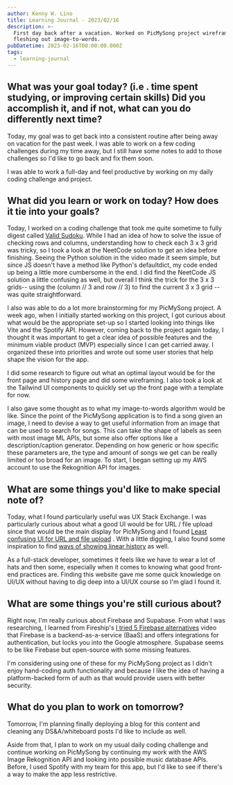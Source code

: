 ```yaml
---
author: Kenny W. Lino
title: Learning Journal - 2023/02/16
description: >-
  First day back after a vacation. Worked on PicMySong project wireframes and
  fleshing out image-to-words.
pubDatetime: 2023-02-16T08:00:00.000Z
tags:
  - learning-journal
---
```


## What was your goal today? (i.e . time spent studying, or improving certain skills) Did you accomplish it, and if not, what can you do differently next time?

Today, my goal was to get back into a consistent routine after being away on vacation for the past week. I was able to work on a few coding challenges during my time away, but I still have some notes to add to those challenges so I'd like to go back and fix them soon.

I was able to work a full-day and feel productive by working on my daily coding challenge and project.

## What did you learn or work on today? How does it tie into your goals?

Today, I worked on a coding challenge that took me quite sometime to fully digest called [Valid Sudoku](https://leetcode.com/problems/valid-sudoku/). While I had an idea of how to solve the issue of checking rows and columns, understanding how to check each 3 x 3 grid was tricky, so I took a look at the NeetCode solution to get an idea before finishing. Seeing the Python solution in the video made it seem simple, but since JS doesn't have a method like Python's defaultdict, my code ended up being a little more cumbersome in the end. I did find the NeetCode JS solution a little confusing as well, but overall I think the trick for the 3 x 3 grids-- using the (column // 3 and row // 3) to find the current 3 x 3 grid -- was quite straightforward.

I also was able to do a lot more brainstorming for my PicMySong project. A week ago, when I initially started working on this project, I got curious about what would be the appropriate set-up so I started looking into things like Vite and the Spotify API. However, coming back to the project again today, I thought it was important to get a clear idea of possible features and the minimum viable product (MVP) especially since I can get carried away. I organized these into priorities and wrote out some user stories that help shape the vision for the app.

I did some research to figure out what an optimal layout would be for the front page and history page and did some wireframing. I also took a look at the Tailwind UI components to quickly set up the front page with a template for now.

I also gave some thought as to what my image-to-words algorithm would be like. Since the point of the PicMySong application is to find a song given an image, I need to devise a way to get useful information from an image that can be used to search for songs. This can take the shape of labels as seen with most image ML APIs, but some also offer options like a description/caption generator. Depending on how generic or how specific these parameters are, the type and amount of songs we get can be really limited or too broad for an image.
To start, I began setting up my AWS account to use the Rekognition API for images.

## What are some things you'd like to make special note of?

Today, what I found particularly useful was UX Stack Exchange. I was particularly curious about what a good UI would be for URL / file upload since that would be the main display for PicMySong and I found [Least confusing UI for URL and file upload](https://ux.stackexchange.com/questions/21930/whats-the-least-confusing-ui-for-offering-to-either-enter-a-url-or-upload-a-fil) . With a little digging, I also found some inspiration to find [ways of showing linear history](https://ux.stackexchange.com/questions/96302/ways-of-showing-linear-history) as well.

As a full-stack developer, sometimes it feels like we have to wear a lot of hats and then some, especially when it comes to knowing what good front-end practices are. Finding this website gave me some quick knowledge on UI/UX without having to dig deep into a UI/UX course so I'm glad I found it.

## What are some things you're still curious about?

Right now, I'm really curious about Firebase and Supabase. From what I was researching, I learned from Fireship's [I tried 5 Firebase alternatives](https://youtu.be/SXmYUalHyYk) video that Firebase is a backend-as-a-service (BaaS) and offers integrations for authentication, but locks you into the Google atmosphere. Supabase seems to be like Firebase but open-source with some missing features.

I'm considering using one of these for my PicMySong project as I didn't enjoy hand-coding auth functionality and because I like the idea of having a platform-backed form of auth as that would provide users with better security.

## What do you plan to work on tomorrow?

Tomorrow, I'm planning finally deploying a blog for this content and cleaning any DS\&A/whiteboard posts I'd like to include as well.

Aside from that, I plan to work on my usual daily coding challenge and continue working on PicMySong by continuing my work with the AWS Image Rekognition API and looking into possible music database APIs. Before, I used Spotify with my team for this app, but I'd like to see if there's a way to make the app less restrictive.
